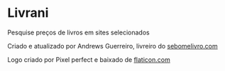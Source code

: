 # Livrani

Pesquise preços de livros em sites selecionados

Criado e atualizado por Andrews Guerreiro, livreiro do [sebomelivro.com](https://sebomelivro.com)

Logo criado por Pixel perfect e baixado de [flaticon.com](https://flaticon.com)
